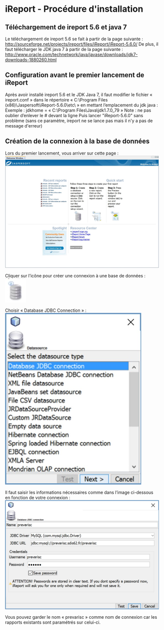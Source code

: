 # iReport - Procédure d'installation #

## Téléchargement de ireport 5.6 et java 7 ##
Le téléchargement de ireport 5.6 se fait à partir de la page suivante : http://sourceforge.net/projects/ireport/files/iReport/iReport-5.6.0/
De plus, il faut télécharger le JDK java 7 à partir de la page suivante : http://www.oracle.com/technetwork/java/javase/downloads/jdk7-downloads-1880260.html

## Configuration avant le premier lancement de iReport ##
Après avoir installé ireport 5.6 et le JDK Java 7, il faut modifier le fichier « ireport.conf » dans le répertoire « C:\Program Files (x86)\Jaspersoft\iReport-5.6.0\etc\ » en mettant l’emplacement du jdk java :
Exemple : jdkhome = « C:\Program Files\Java\jdk1.7.0_79 »
Note : ne pas oublier d’enlever le # devant la ligne
Puis lancer "iReport-5.6.0" sans problème (sans ce paramètre, ireport ne se lance pas mais il n'y a pas de message d'erreur)

## Création de la connexion à la base de données ##
Lors du premier lancement, vous arriver sur cette page :
![](https://raw.githubusercontent.com/SDIS62/prevarisc/2.x/docs/images/page_accueil.JPG)

Cliquer sur l’icône pour créer une connexion à une base de données : ![](https://raw.githubusercontent.com/SDIS62/prevarisc/2.x/docs/images/icone_creation_connexion.JPG)

Choisir « Database JDBC Connection » :
![](https://raw.githubusercontent.com/SDIS62/prevarisc/2.x/docs/images/JDBC_connection.jpg)

Il faut saisir les informations nécessaires comme dans l’image ci-dessous en fonction de votre connexion :
![](https://raw.githubusercontent.com/SDIS62/prevarisc/2.x/docs/images/exemple_connection.jpg)

Vous pouvez garder le nom « prevarisc » comme nom de connexion car les rapports existants sont paramétrés sur celui-ci.
